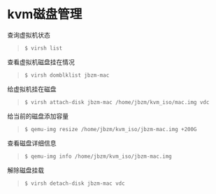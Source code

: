 # kvm磁盘管理

查询虚拟机状态

> ```shell
> $ virsh list
> ```

查看虚拟机磁盘挂在情况

> ```shell
> $ virsh domblklist jbzm-mac
> ```

给虚拟机挂在磁盘

>```shell
>$ virsh attach-disk jbzm-mac /home/jbzm/kvm_iso/mac.img vdc
>```

给当前的磁盘添加容量

> ```shell
> $ qemu-img resize /home/jbzm/kvm_iso/jbzm-mac.img +200G
> ```

查看磁盘详细信息

> ```shell
> $ qemu-img info /home/jbzm/kvm_iso/jbzm-mac.img
> ```

解除磁盘挂载

> ```shell
> $ virsh detach-disk jbzm-mac vdc
> ```

